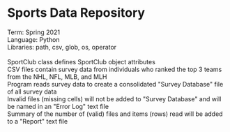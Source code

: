 # Sports Data Repository
Term: Spring 2021</br>
Language: Python</br>
Libraries: path, csv, glob, os, operator</br></br>
SportClub class defines SportClub object attributes</br>
CSV files contain survey data from individuals who ranked the top 3 teams from the NHL, NFL, MLB, and MLH</br>
Program reads survey data to create a consolidated "Survey Database" file of all survey data</br>
Invalid files (missing cells) will not be added to "Survey Database" and will be named in an "Error Log" text file</br>
Summary of the number of (valid) files and items (rows) read will be added to a "Report" text file

